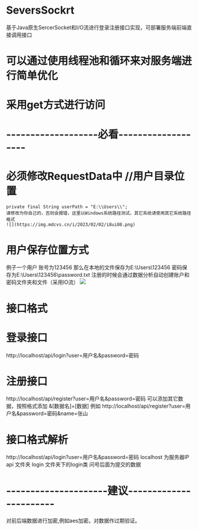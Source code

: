 # SeversSockrt
基于Java原生SercerSocket和I/O流进行登录注册接口实现，可部署服务端前端直接调用接口

# 可以通过使用线程池和循环来对服务端进行简单优化
# 采用get方式进行访问
# -------------------必看-------------------
# 必须修改RequestData中 //用户目录位置
    private final String userPath = "E:\\Users\\";
    请修改为你自己的，否则会报错，这里以Windows系统路径测试，其它系统请使用其它系统路径格式
    ![](https://img.mdcvs.cn/i/2023/02/02/i8ui08.png)

    
# 用户保存位置方式
  例子一个用户 账号为123456
  那么在本地的文件保存为E:\\Users\\123456
  密码保存为E:\\Users\\123456\\password.txt
  注册的时候会通过数据分析自动创建账户和密码文件夹和文件（采用IO流）
  ![](https://img.mdcvs.cn/i/2023/02/02/i7jhin.png)
    
# 接口格式
  # 登录接口
  http://localhost/api/login?user=用户名&password=密码
  # 注册接口 
  http://localhost/api/register?user=用户名&password=密码
  可以添加其它数据，按照格式添加 &[数据名]=[数据] 例如 http://localhost/api/register?user=用户名&password=密码&name=张山
  
# 接口格式解析
  http://localhost/api/login?user=用户名&password=密码
  localhost 为服务器IP
  api 文件夹
  login 文件夹下的login类
  问号后面为提交的数据
  
# ---------------------建议-----------------------
 对前后端数据进行加密,例如aes加密。对数据作过期验证。
 

 
